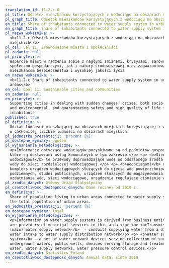 ```yaml
---
translation_id: 11-2-c-0
pl_title: Odsetek mieszkańców korzystających z wodociągu na obszarach miejskich
pl_graph_title: Odsetek mieszkańców korzystających z wodociągu na obszarach miejskich
en_title: Share of inhabitants connected to water supply system in urban areas
en_graph_title: Share of inhabitants connected to water supply system in urban areas
pl_nazwa_wskaznika: >-
  <b>11.2.c Odsetek mieszkańców korzystających z wodociągu na obszarach
  miejskich</b>
pl_cel: Cel 11. Zrównoważone miasta i społeczności
pl_zadanie: null
pl_priorytet: >-
  Wsparcie miast w radzeniu sobie z nagłymi zmianami, kryzysami, zarówno
  społeczno-gospodarczymi, jak i natury środowiskowej oraz zagwarantowanie
  mieszkańcom bezpieczeństwa i wysokiej jakości życia
en_nazwa_wskaznika: >-
  <b>11.2.c Share of inhabitants connected to water supply system in urban
  areas</b>
en_cel: Goal 11. Sustainable cities and communities
en_zadanie: null
en_priorytet: >-
  Supporting cities in dealing with sudden changes, crises, both socio-economic
  and environmental, and guaranteeing safety and high quality of life for
  inhabitants
published: true
pl_definicja: >-
  Udział ludności mieszkającej na obszarach miejskich korzystającej z wodociągu
  w całkowitej liczbie ludności na obszarach miejskich.
pl_jednostka_prezentacji: 'procent [%]'
pl_dostepne_wymiary: ogółem
pl_wyjasnienia_metodologiczne: >-
  <p>Informacje dotyczące wodociągów pozyskiwane są od podmiotów gospodarczych,
  które są dostawcami usług komunalnych w tym zakresie.</p> <p> <b>Sieć
  wodociągowa</b> to przewody doprowadzające wodę od oddalonego źródła ujęcia
  wody do sieci rozdzielczej wodociągowej.</p> <p> <b>Wodociągami</b> nazywamy
  kompleks urządzeń wodociągowych służących do ujęcia wód powierzchniowych i
  podziemnych, studni publicznych, urządzeń służących do magazynowania i
  uzdatniania wód, sieci wodociągowe, urządzenia regulujące ciśnienie wody.</p>
pl_zrodlo_danych: Główny Urząd Statystyczny
pl_czestotliwosc_dostępnosc_danych: Dane roczne; od 2010 r.
en_definicja: >-
  Share of population living in urban areas connected to water supply system in
  the total population of urban areas.
en_jednostka_prezentacji: 'percent [%]'
en_dostepne_wymiary: total
en_wyjasnienia_metodologiczne: >-
  <p>Information on water supply systems is derived from business entities that
  are providers of municipal services in this area.</p> <p> <b>Transmission
  (main) water supply network</b>  - conduits supplying water from a distant
  water intake to water supply distribution network</p> <p> <b>Water supply
  system</b> – a set of water network devices serving collection of surface and
  underground waters, public wells, devices serving storage and treatment of
  water, water supply networks, water pressure control devices.</p>
en_zrodlo_danych: Statistics Poland
en_czestotliwosc_dostępnosc_danych: Annual data; since 2010
---
```

